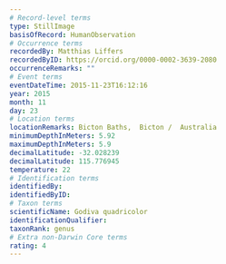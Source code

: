 ```yaml
---
# Record-level terms
type: StillImage
basisOfRecord: HumanObservation
# Occurrence terms
recordedBy: Matthias Liffers
recordedByID: https://orcid.org/0000-0002-3639-2080
occurrenceRemarks: ""
# Event terms
eventDateTime: 2015-11-23T16:12:16
year: 2015
month: 11
day: 23
# Location terms
locationRemarks: Bicton Baths,  Bicton /  Australia
minimumDepthInMeters: 5.92
maximumDepthInMeters: 5.9
decimalLatitude: -32.028239
decimalLatitude: 115.776945
temperature: 22
# Identification terms
identifiedBy: 
identifiedByID: 
# Taxon terms
scientificName: Godiva quadricolor
identificationQualifier: 
taxonRank: genus
# Extra non-Darwin Core terms
rating: 4
---
```

